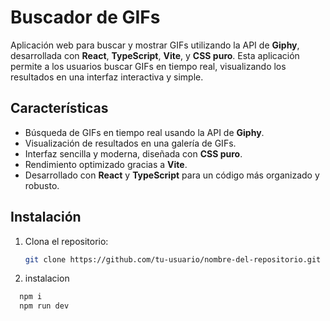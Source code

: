 # Buscador de GIFs

Aplicación web para buscar y mostrar GIFs utilizando la API de **Giphy**, desarrollada con **React**, **TypeScript**, **Vite**, y **CSS puro**. Esta aplicación permite a los usuarios buscar GIFs en tiempo real, visualizando los resultados en una interfaz interactiva y simple.

## Características

- Búsqueda de GIFs en tiempo real usando la API de **Giphy**.
- Visualización de resultados en una galería de GIFs.
- Interfaz sencilla y moderna, diseñada con **CSS puro**.
- Rendimiento optimizado gracias a **Vite**.
- Desarrollado con **React** y **TypeScript** para un código más organizado y robusto.

## Instalación

1. Clona el repositorio:

   ```bash
   git clone https://github.com/tu-usuario/nombre-del-repositorio.git
2. instalacion
 ```bash
   npm i
   npm run dev


   
